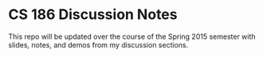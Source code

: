 # CS 186 Discussion Notes

This repo will be updated over the course of the Spring 2015 semester with
slides, notes, and demos from my discussion sections. 
